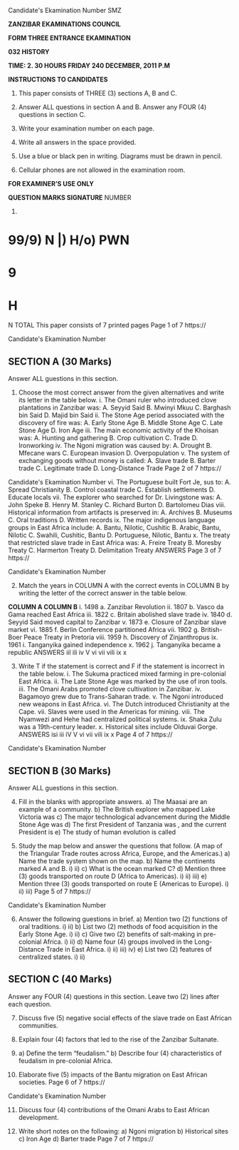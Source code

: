 Candidate's Ekamination Number
SMZ

**ZANZIBAR EKAMINATIONS COUNCIL**

**FORM THREE ENTRANCE EKAMINATION**

**032 HISTORY**

**TIME: 2. 30 HOURS FRIDAY 240 DECEMBER, 2011 P.M**

**INSTRUCTIONS TO CANDIDATES**

1. This paper consists of THREE (3) sections A, B and C.

2. Answer ALL questions in section A and B. Answer any FOUR (4)
questions in section C.

3. Write your examination number on each page.

4. Write all answers in the space provided.

5. Use a blue or black pen in writing. Diagrams must be drawn in pencil.

6. Cellular phones are not allowed in the examination room.

**FOR EXAMINER’S USE ONLY**

**QUESTION MARKS SIGNATURE**
NUMBER

1. 
99/9) N |) H/o) PWN
=
9
=
H
=
N
TOTAL
This paper consists of 7 printed pages
Page 1 of 7
https://

Candidate's Ekamination Number

## SECTION A (30 Marks)
Answer ALL guestions in this section.

1. Choose the most correct answer from the given alternatives and write its letter in the table below.
i. The Omani ruler who introduced clove plantations in Zanzibar was:
A. Seyyid Said
B. Mwinyi Mkuu
C. Barghash bin Said
D. Majid bin Said ii. The Stone Age period associated with the discovery of fire was:
A. Early Stone Age
B. Middle Stone Age
C. Late Stone Age
D. Iron Age iii. The main economic activity of the Khoisan was:
A. Hunting and gathering
B. Crop cultivation
C. Trade
D. Ironworking iv. The Ngoni migration was caused by:
A. Drought
B. Mfecane wars
C. European invasion
D. Overpopulation v. The system of exchanging goods without money is called:
A. Slave trade
B. Barter trade
C. Legitimate trade
D. Long-Distance Trade
Page 2 of 7
https://

Candidate's Ekamination Number vi. The Portuguese built Fort Je, sus to:
A. Spread Christianity
B. Control coastal trade
C. Establish settlements
D. Educate locals vii. The explorer who searched for Dr. Livingstone was:
A. John Speke
B. Henry M. Stanley
C. Richard Burton
D. Bartolomeu Dias viii. Historical information from artifacts is preserved in:
A. Archives
B. Museums
C. Oral traditions
D. Written records ix. The major indigenous language groups in East Africa include:
A. Bantu, Nilotic, Cushitic
B. Arabic, Bantu, Nilotic
C. Swahili, Cushitic, Bantu
D. Portuguese, Nilotic, Bantu x. The treaty that restricted slave trade in East Africa was:
A. Freire Treaty
B. Moresby Treaty
C. Harmerton Treaty
D. Delimitation Treaty
ANSWERS
Page 3 of 7
https://

Candidate's Ekamination Number

2. Match the years in COLUMN A with the correct events in COLUMN B by writing the letter of the correct answer in the table below.

**COLUMN A COLUMN B**
i. 1498 a. Zanzibar Revolution ii. 1807 b. Vasco da Gama reached East Africa iii. 1822 c. Britain abolished slave trade iv. 1840 d. Seyyid Said moved capital to Zanzibar v. 1873 e. Closure of Zanzibar slave market vi. 1885 f. Berlin Conference partitioned Africa vii. 1902 g. British-Boer Peace Treaty in Pretoria viii. 1959 h. Discovery of Zinjanthropus ix. 1961 i. Tanganyika gained independence x. 1962 j. Tanganyika became a republic
ANSWERS
iil ili iv V vi vii vili ix x

3. Write T if the statement is correct and F if the statement is incorrect in the table below.
i. The Sukuma practiced mixed farming in pre-colonial East Africa.
ii. The Late Stone Age was marked by the use of iron tools.
iii. The Omani Arabs promoted clove cultivation in Zanzibar.
iv. Bagamoyo grew due to Trans-Saharan trade.
v. The Ngoni introduced new weapons in East Africa.
vi. The Dutch introduced Christianity at the Cape.
vii. Slaves were used in the Americas for mining.
viii. The Nyamwezi and Hehe had centralized political systems.
ix. Shaka Zulu was a 19th-century leader.
x. Historical sites include Olduvai Gorge.
ANSWERS
isi iii iV V vi vii vili ix x
Page 4 of 7
https://

Candidate's Ekamination Number

## SECTION B (30 Marks)
Answer ALL guestions in this section.

4. Fill in the blanks with appropriate answers.
a) The Maasai are an example of a community.
b) The British explorer who mapped Lake Victoria was c) The major technological advancement during the Middle Stone Age was d) The first President of Tanzania was , and the current President is e) The study of human evolution is called

5. Study the map below and answer the questions that follow.
(A map of the Triangular Trade routes across Africa, Europe, and the Americas.)
a) Name the trade system shown on the map.
b) Name the continents marked A and B.
i)
ii)
c) What is the ocean marked C?
d) Mention three (3) goods transported on route D (Africa to Americas).
i)
ii)
iii)
e) Mention three (3) goods transported on route E (Americas to Europe).
i)
ii)
iii)
Page 5 of 7
https://

Candidate's Ekamination Number

6. Answer the following guestions in brief.
a) Mention two (2) functions of oral traditions.
i)
ii)
b) List two (2) methods of food acquisition in the Early Stone Age.
i)
ii)
c) Give two (2) benefits of salt-making in pre-colonial Africa.
i)
ii)
d) Name four (4) groups involved in the Long-Distance Trade in East Africa.
i)
ii)
iii)
iv)
e) List two (2) features of centralized states.
i)
ii)

## SECTION C (40 Marks)
Answer any FOUR (4) questions in this section.
Leave two (2) lines after each question.

7. Discuss five (5) negative social effects of the slave trade on East African communities.

8. Explain four (4) factors that led to the rise of the Zanzibar Sultanate.

9. a) Define the term “feudalism.”
b) Describe four (4) characteristics of feudalism in pre-colonial Africa.

10. Elaborate five (5) impacts of the Bantu migration on East African societies.
Page 6 of 7
https://

Candidate's Ekamination Number

11. Discuss four (4) contributions of the Omani Arabs to East African development.

12. Write short notes on the following:
a) Ngoni migration b) Historical sites c) Iron Age d) Barter trade
Page 7 of 7
https://